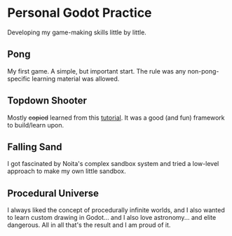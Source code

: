# Personal Godot Practice
Developing my game-making skills little by little.

## Pong
My first game. A simple, but important start. The rule was any non-pong-specific learning material was allowed.

## Topdown Shooter
Mostly ~~copied~~ learned from this [tutorial](https://youtu.be/HycyFNQfqI0). It was a good (and fun) framework to build/learn upon.

## Falling Sand
I got fascinated by Noita's complex sandbox system and tried a low-level approach to make my own little sandbox.

## Procedural Universe
I always liked the concept of procedurally infinite worlds, and I also wanted to learn custom drawing in Godot... and I also love astronomy... and elite dangerous. All in all that's the result and I am proud of it.
